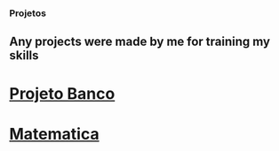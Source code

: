 ### Projetos

## Any projects were made by me for training my skills</h2>

# <a href="PHP/ProjetoBanco/index.html" target="_blank" rel="ProjetoBanco">Projeto Banco</a>

# <a href="PHP/Matematica/index.html" target="_blank" rel="Matematica">Matematica</a>
